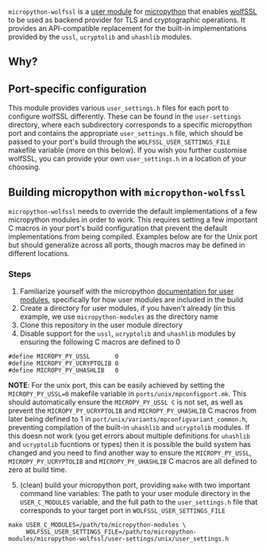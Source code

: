  `micropython-wolfssl` is a [user module](https://docs.micropython.org/en/v1.19.1/develop/cmodules.html) for [micropython]() that enables [wolfSSL](https://www.wolfssl.com) to be used as backend provider for TLS and cryptographic operations. It provides an API-compatible replacement for the built-in implementations provided by the `ussl`, `ucryptolib` and `uhashlib` modules.

## Why? 

## Port-specific configuration 
This module provides various `user_settings.h` files for each port to configure wolfSSL differently. These can be found in the `user-settings` directory, where each subdirectory corresponds to a specific micropython port and contains the appropriate `user_settings.h` file, which should be passed to your port's build through the `WOLFSSL_USER_SETTINGS_FILE` makefile variable (more on this below). If you wish you further customise wolfSSL, you can provide your own `user_settings.h` in a location of your choosing.

## Building micropython with `micropython-wolfssl`
`micropython-wolfssl` needs to override the default implementations of a few micropython modules in order to work. This requires setting a few important C macros in your port's build configuration that prevent the default implementations from being compiled. Examples below are for the Unix port but should generalize across all ports, though macros may be defined in different locations.

### Steps

1. Familiarize yourself with the micropython [documentation for user modules](https://docs.micropython.org/en/v1.19.1/develop/cmodules.html), specifically for how user modules are included in the build
2. Create a directory for user modules, if you haven't already (in this example, we use `micropython-modules` as the directory name
3. Clone this repository in the user module directory 
4. Disable support for the `ussl`, `ucryptolib` and `uhashlib` modules by ensuring the following C macros are defined to 0 
```
#define MICROPY_PY_USSL       0
#define MICROPY_PY_UCRYPTOLIB 0
#define MICROPY_PY_UHASHLIB   0
```

**NOTE**: For the unix port, this can be easily achieved by setting the `MICROPY_PY_USSL=0` makefile variable in `ports/unix/mpconfigport.mk`. This should automatically ensure the `MICROPY_PY_USSL C` is not set, as well as prevent the `MICROPY_PY_UCRYPTOLIB` and `MICROPY_PY_UHASHLIB` C macros  from later being defined to 1 in `port/unix/variants/mpconfigvariant_common.h`, preventing compilation of the built-in `uhashlib` and `ucryptolib` modules. If this doesn not work (you get errors about multiple definitions for `uhashlib` and `ucryptolib` fucntions or types) then it is possible the build system has changed and you need to find another way to ensure the `MICROPY_PY_USSL`, `MICROPY_PY_UCRYPTOLIB` and `MICROPY_PY_UHASHLIB` C macros are all defined to zero at build time. 

5. (clean) build your micropython port, providing `make` with two important command line variables: The path to your user module directory in the `USER_C_MODULES` variable, and the full path to the `user_settings.h` file that corresponds to your target port in `WOLFSSL_USER_SETTINGS_FILE`
```
make USER_C_MODULES=/path/to/micropython-modules \
     WOLFSSL_USER_SETTINGS_FILE=/path/to/micropython-modules/micropython-wolfssl/user-settings/unix/user_settings.h
```


